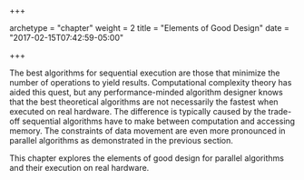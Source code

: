 +++

archetype = "chapter"
weight = 2
title = "Elements of Good Design"
date = "2017-02-15T07:42:59-05:00"

+++

The best algorithms for sequential execution are those that minimize the number 
of operations to yield results. Computational complexity theory has aided this quest, 
but any performance-minded algorithm designer knows that the best theoretical algorithms 
are not necessarily the fastest when executed on real hardware. The difference is typically
caused by the trade-off sequential algorithms have to make between computation and
accessing memory. The constraints of data movement are even more pronounced
in parallel algorithms as demonstrated in the previous section.

This chapter explores the elements of good design for parallel algorithms and their
execution on real hardware.


